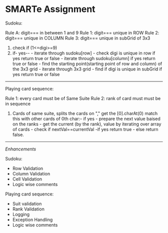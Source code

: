 # SMARTe Assignment


Sudoku:

Rule A: digit=== in between 1 and 9
Rule 1: digit=== unique in ROW
Rule 2: digit=== unique in COLUMN
Rule 3: digit=== unique in subGrid of 3x3


1. check if (1<=digi>=9)
2. if- yes--
		- iterate through sudoku[row]
		- check digi is unique in row
				if yes return true or false
		- iterate through sudoku[column]
				if yes return true or false
		- find the starting point(starting point of row and column) of the 3x3 grid
		- iterate through 3x3 grid
			- find if digi is unique in subGrid
					if yes return true or false


****************************************************************************************


Playing card sequence:

Rule 1: every card must be of Same Suite
Rule 2: rank of card must must be in sequence



1. Cards of same suite, splits the cards on "," get the [0].charAt(0) match this with other cards of 0th char:-
	if yes
		- prepare the next value baised on the ranks
		- get the current (by the rank),  value by iterating over array of cards
		- check if nextVal==currentVal
			-if yes return true
			- else return false.


****************************************************************************************

*Enhancements*

Sudoku:

* Row Validation
* Column Validation
* Cell Validation
* Logic wise comments 

Playing card sequence:

* Suit validation
* Rank Validation
* Logging 
* Exception Handling 
* Logic wise comments 
 